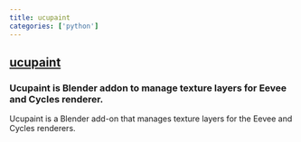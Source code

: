 ```yaml
---
title: ucupaint
categories: ['python']
---
```

## [ucupaint](https://github.com/ucupumar/ucupaint)

### Ucupaint is Blender addon to manage texture layers for Eevee and Cycles renderer.

Ucupaint is a Blender add-on that manages texture layers for the Eevee and Cycles renderers. 
